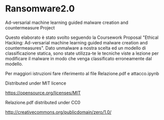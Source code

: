 # Ransomware2.0
Ad-versarial machine learning guided malware creation and countermeasure Project

Questo elaborato è stato svolto seguendo la Coursework Proposal "Ethical Hacking: Ad-versarial machine learning guided malware creation and countermeasures".  Dato unmalware a nostra scelta ed un modello di classificazione statica, sono state utilizza-te le tecniche viste a lezione per modificare il malware in modo che venga classificato erroneamente dal modello.

Per maggiori istruzioni fare riferimento al file Relazione.pdf e attacco.ipynb

Distributed under MIT licence

https://opensource.org/licenses/MIT

Relazione.pdf distributed under CC0

http://creativecommons.org/publicdomain/zero/1.0/